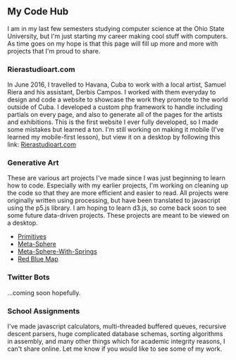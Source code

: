 ## My Code Hub
I am in my last few semesters studying computer science at the Ohio State University, but I'm just starting my career making cool stuff with computers.  As time goes on my hope is that this page will fill up more and more with projects that I'm proud to share.

### Rierastudioart.com
In June 2016, I travelled to Havana, Cuba to work with a local artist, Samuel Riera and his assistant, Derbis Campos.  I worked with them everyday to design and code a website to showcase the work they promote to the world outside of Cuba. I developed a custom php framework to handle including partials on every page, and also to generate all of the pages for the artists and exhibitions.  This is the first website I ever fully developed, so I made some mistakes but learned a ton.  I'm still working on making it mobile (I've learned my mobile-first lesson), but view it on a desktop by following this link: [Rierastudioart.com](http://www.rierastudioart.com)

### Generative Art
These are various art projects I've made since I was just beginning to learn how to code.  Especially with my earlier projects, I'm working on cleaning up the code so that they are more efficient and easier to read.  All projects were originally written using processing, but have been translated to javascript using the p5.js library.  I am hoping to learn d3.js, so come back soon to see some future data-driven projects.  These projects are meant to be viewed on a desktop.
* [Primitives](https://dankrajnak.github.io/primitives)
* [Meta-Sphere](https://dankrajnak.github.io/meta-sphere)
* [Meta-Sphere-With-Springs](https://dankrajnak.github.io/meta-sphere-with-springs)
* [Red Blue Map](https://dankrajnak.github.io/redbluemap)

### Twitter Bots
...coming soon hopefully.

### School Assignments
I've made javascript calculators, multi-threaded buffered queues, recursive descent parsers, huge complicated database schemas, sorting algorithms in assembly, and many other things which for academic integrity reasons, I can't share online.  Let me know if you would like to see some of my work.
